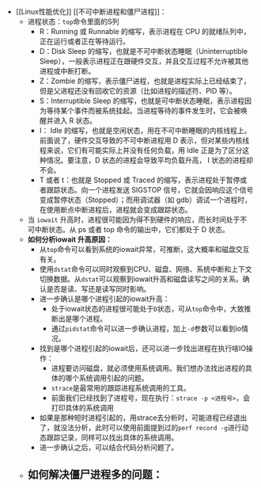 - [[Linux性能优化]] [[不可中断进程和僵尸进程]]：
	- 进程状态：`top`命令里面的S列
		- R：Running 或 Runnable 的缩写，表示进程在 CPU 的就绪队列中，正在运行或者正在等待运行。
		- D：Disk Sleep 的缩写，也就是不可中断状态睡眠（Uninterruptible Sleep），一般表示进程正在跟硬件交互，并且交互过程不允许被其他进程或中断打断。
		- Z：Zombie 的缩写，表示僵尸进程，也就是进程实际上已经结束了，但是父进程还没有回收它的资源（比如进程的描述符、PID 等）。
		- S：Interruptible Sleep 的缩写，也就是可中断状态睡眠，表示进程因为等待某个事件而被系统挂起。当进程等待的事件发生时，它会被唤醒并进入 R 状态。
		- I： Idle 的缩写，也就是空闲状态，用在不可中断睡眠的内核线程上。前面说了，硬件交互导致的不可中断进程用 D 表示，但对某些内核线程来说，它们有可能实际上并没有任何负载，用 Idle 正是为了区分这种情况。要注意，D 状态的进程会导致平均负载升高， I 状态的进程却不会。
		- T 或者 t：也就是 Stopped 或 Traced 的缩写，表示进程处于暂停或者跟踪状态。向一个进程发送 SIGSTOP 信号，它就会因响应这个信号变成暂停状态（Stopped）；而用调试器（如 gdb）调试一个进程时，在使用断点中断进程后，进程就会变成跟踪状态。
	- 当 `iowait` 升高时，进程很可能因为得不到硬件的响应，而长时间处于不可中断状态。从 ps 或者 top 命令的输出中，它们都处于 D 状态。
	- **如何分析iowait 升高原因：**
		- 从`top`命令可以看到系统的iowait异常，可推断，这大概率和磁盘交互有关。
		- 使用`dstat`命令可以同时观察到CPU、磁盘、网络、系统中断和上下文切换数据。从`dstat`可以观察到iowait升高和磁盘读写之间的关系。确认是否是读、写还是读写同时影响。
		- 进一步确认是哪个进程引起的iowait升高：
			- 处于iowait状态的进程很可能处于`D`状态，可从`top`命令中，大致推断出是哪个进程。
			- 通过`pidstat`命令可以进一步确认进程，加上`-d`参数可以看到io情况。
		- 找到是哪个进程引起的iowait后，还可以进一步找出进程在执行啥IO操作：
			- 进程要访问磁盘，就必须使用系统调用。我们想办法找出进程的具体的哪个系统调用引起的问题。
			- `strace`是最常用的跟踪进程系统调用的工具。
			- 前面我们已经找到了进程号，现在执行：`strace -p <进程号>`，会打印具体的系统调用
		- 如果是那种短时进程引起的，用strace去分析时，可能进程已经退出了，就没法分析，此时可以使用前面提到过的`perf record -g`进行动态跟踪记录，同样可以找出具体的系统调用。
		- 进一步确认之后，可以结合代码分析问题了。
	- **如何解决僵尸进程多的问题：**
		-